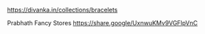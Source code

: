 https://divanka.in/collections/bracelets

Prabhath Fancy Stores https://share.google/UxnwuKMv9VGFlpVnC
